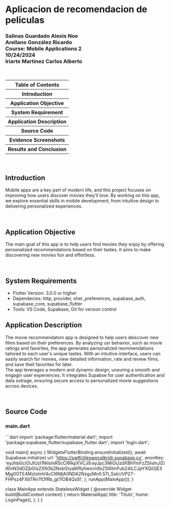 <h1>Aplicacion de recomendacion de peliculas</h1>
<h3>Salinas Guardado Alexis Noe <br> Arellano González Ricardo <br> Course: Mobile Applications 2 <br> 10/24/2024 <br> Iriarte Martínez Carlos Alberto</h3>
<br>
<table>
  <tr>
    <th>Table of Contents</th>
  </tr>
  <tr>
    <th>Introduction</th>
  </tr>
  <tr>
    <th>Application Objective</th>
  </tr>
  <tr>
    <th>System Requirement</th>
  </tr>
  <tr>
    <th>Application Description</th>
  </tr>
  <tr>
    <th>Source Code</th>
  </tr>
  <tr>
    <th>Evidence Screenshots</th>
  </tr>
  <tr>
    <th>Results and Conclusion</th>
  </tr>
</table>
<br>
<h2>Introduction</h2>
<p>Mobile apps are a key part of modern life, and this project focuses on improving how users discover movies they'll love. By working on this app, we explore essential skills in mobile development, from intuitive design to delivering personalized experiences.</p>
<br>
<h2>Application Objective</h2>
<p>The main goal of this app is to help users find movies they enjoy by offering personalized recommendations based on their tastes. It aims to make discovering new movies fun and effortless.</p>
<br>
<h2>System Requirements</h2>
<ul>
  <li>Flutter Version: 3.0.0 or higher</li>
  <li>Dependecies: http, provider, sher_preferences, supabase_auth, supabase_core, supabase_flutter</li>
  <li>Tools: VS Code, Supabase, Git for version control</li>
</ul>

<h2>Application Description</h2>
<p>The movie recommendation app is designed to help users deiscover new films based on their preferences. By analyzing usr behavior, such as movie ratings and favorites, the app generates personalized reommendations tailored to each user's unique tastes. With an intuitive interface, users can easily search for movies, view detailed information, rate and review films, and save theit favorites for later. <br> The app leverages a modern and dynamic design, unsuring a smooth and engagin user experiences. It integrates Supabse for user authentication and data sotrage, ensuring secure access to personalized movie suggestions across devices.</p>
<br>
<h2>Source Code</h2>
<h3>main.dart</h3>
```dart
import 'package:flutter/material.dart';
import 'package:supabase_flutter/supabase_flutter.dart';
import 'login.dart';

void main() async {
  WidgetsFlutterBinding.ensureInitialized();
  await Supabase.initialize(
    url: 'https://swtfclileswocqlkridr.supabase.co',
    anonKey:
        'eyJhbGciOiJIUzI1NiIsInR5cCI6IkpXVCJ9.eyJpc3MiOiJzdXBhYmFzZSIsInJlZiI6InN3dGZjbGlsZXN3b2NxbGtyaWRyIiwicm9sZSI6ImFub24iLCJpYXQiOjE3Mjg0OTE4MzIsImV4cCI6MjA0NDA2NzgzMn0.57l_SskUVP27-FHPsz4FXbTRn7lOfRb_gt7lOB4Qs5I',
  );
  runApp(MainApp());
}

class MainApp extends StatelessWidget {
  @override
  Widget build(BuildContext context) {
    return MaterialApp(
      title: 'Titulo',
      home: LoginPage(),
    );
  }
}
